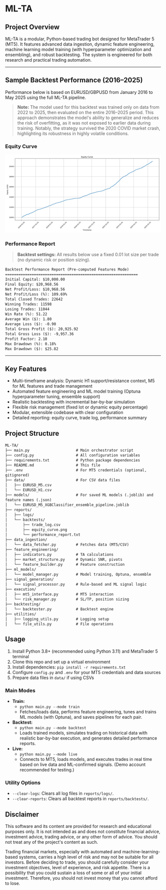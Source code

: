 # ML-TA

## Project Overview

ML-TA is a modular, Python-based trading bot designed for MetaTrader 5 (MT5). It features advanced data ingestion, dynamic feature engineering, machine learning model training (with hyperparameter optimization and ensembling), and robust backtesting. The system is engineered for both research and practical trading automation.

---

## Sample Backtest Performance (2016–2025)

Performance below is based on EURUSD/GBPUSD from January 2016 to May 2025 using the full ML-TA pipeline.

> **Note:** The model used for this backtest was trained only on data from 2022 to 2025, then evaluated on the entire 2016–2025 period. This approach demonstrates the model's ability to generalize and reduces the risk of overfitting, as it was not exposed to earlier data during training. Notably, the strategy survived the 2020 COVID market crash, highlighting its robustness in highly volatile conditions.

### Equity Curve

![Equity Curve](reports/backtests/equity_curve.png)

### Performance Report

> **Backtest settings:** All results below use a fixed 0.01 lot size per trade (no dynamic risk or position sizing).

```
Backtest Performance Report (Pre-computed Features Mode)
============================================================
Initial Capital: $10,000.00
Final Equity: $20,968.56
Net Profit/Loss: $10,968.56
Net Profit/Loss (%): 109.69%
Total Closed Trades: 22642
Winning Trades: 11598
Losing Trades: 11044
Win Rate (%): 51.22
Average Win ($): 1.80
Average Loss ($): -0.90
Total Gross Profit ($): 20,925.92
Total Gross Loss ($): -9,957.36
Profit Factor: 2.10
Max Drawdown (%): 0.18%
Max Drawdown ($): $25.82
```

---

## Key Features
- Multi-timeframe analysis: Dynamic H1 support/resistance context, M5 for ML features and trade management
- Automated feature engineering and ML model training (Optuna hyperparameter tuning, ensemble support)
- Realistic backtesting with incremental bar-by-bar simulation
- Flexible risk management (fixed lot or dynamic equity percentage)
- Modular, extensible codebase with clear configuration
- Detailed reporting: equity curve, trade log, performance summary

## Project Structure
```
ML-TA/
├── main.py                     # Main orchestrator script
├── config.py                   # All configuration variables
├── requirements.txt            # Python package dependencies
├── README.md                   # This file
├── .env                        # For MT5 credentials (optional, gitignored)
├── data/                       # For CSV data files
│   ├── EURUSD_M5.csv
│   └── EURUSD_H1.csv
├── models/                     # For saved ML models (.joblib) and feature names (.json)
│   └── EURUSD_M5_XGBClassifier_ensemble_pipeline.joblib
├── reports/
│   ├── logs/
│   └── backtests/
│       ├── trade_log.csv
│       ├── equity_curve.png
│       └── performance_report.txt
├── data_ingestion/
│   └── data_fetcher.py         # Fetches data (MT5/CSV)
├── feature_engineering/
│   ├── indicators.py           # TA calculations
│   ├── market_structure.py     # Dynamic SNR, pivots
│   └── feature_builder.py      # Feature construction
├── ml_models/
│   └── model_manager.py        # Model training, Optuna, ensemble
├── signal_generation/
│   └── signal_processor.py     # Rule-based and ML signal logic
├── execution/
│   ├── mt5_interface.py        # MT5 interaction
│   └── risk_manager.py         # SL/TP, position sizing
├── backtesting/
│   └── backtester.py           # Backtest engine
├── utilities/
│   ├── logging_utils.py        # Logging setup
│   └── file_utils.py           # File operations
```

## Usage
1. Install Python 3.8+ (recommended using Python 3.11) and MetaTrader 5 terminal
2. Clone this repo and set up a virtual environment
3. Install dependencies: `pip install -r requirements.txt`
4. Configure `config.py` and `.env` for your MT5 credentials and data sources
5. Prepare data files in `data/` if using CSVs

### Main Modes
- **Train:**
  - `python main.py --mode train`
  - Fetches/loads data, performs feature engineering, tunes and trains ML models (with Optuna), and saves pipelines for each pair.
- **Backtest:**
  - `python main.py --mode backtest`
  - Loads trained models, simulates trading on historical data with realistic bar-by-bar execution, and generates detailed performance reports.
- **Live:**
  - `python main.py --mode live`
  - Connects to MT5, loads models, and executes trades in real time based on live data and ML-confirmed signals. (Demo account recommended for testing.)

### Utility Options
- `--clear-logs`: Clears all log files in `reports/logs/`.
- `--clear-reports`: Clears all backtest reports in `reports/backtests/`.

## Disclaimer
This software and its content are provided for research and educational purposes only. It is not intended as and does not constitute financial advice, investment advice, trading advice, or any other form of advice. You should not treat any of the project's content as such.

Trading financial markets, especially with automated and machine-learning-based systems, carries a high level of risk and may not be suitable for all investors. Before deciding to trade, you should carefully consider your investment objectives, level of experience, and risk appetite. There is a possibility that you could sustain a loss of some or all of your initial investment. Therefore, you should not invest money that you cannot afford to lose.

